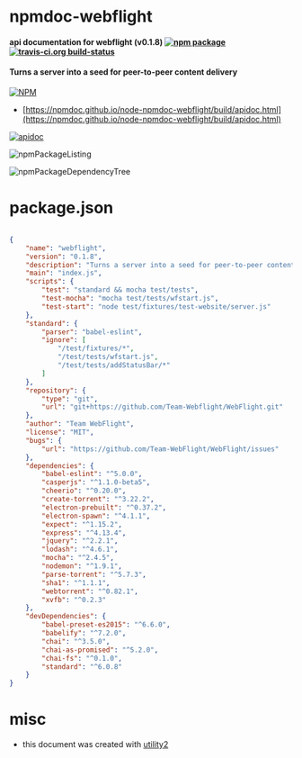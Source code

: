 # npmdoc-webflight

#### api documentation for  webflight (v0.1.8)  [![npm package](https://img.shields.io/npm/v/npmdoc-webflight.svg?style=flat-square)](https://www.npmjs.org/package/npmdoc-webflight) [![travis-ci.org build-status](https://api.travis-ci.org/npmdoc/node-npmdoc-webflight.svg)](https://travis-ci.org/npmdoc/node-npmdoc-webflight)

#### Turns a server into a seed for peer-to-peer content delivery

[![NPM](https://nodei.co/npm/webflight.png?downloads=true&downloadRank=true&stars=true)](https://www.npmjs.com/package/webflight)

- [https://npmdoc.github.io/node-npmdoc-webflight/build/apidoc.html](https://npmdoc.github.io/node-npmdoc-webflight/build/apidoc.html)

[![apidoc](https://npmdoc.github.io/node-npmdoc-webflight/build/screenCapture.buildCi.browser.%252Ftmp%252Fbuild%252Fapidoc.html.png)](https://npmdoc.github.io/node-npmdoc-webflight/build/apidoc.html)

![npmPackageListing](https://npmdoc.github.io/node-npmdoc-webflight/build/screenCapture.npmPackageListing.svg)

![npmPackageDependencyTree](https://npmdoc.github.io/node-npmdoc-webflight/build/screenCapture.npmPackageDependencyTree.svg)



# package.json

```json

{
    "name": "webflight",
    "version": "0.1.8",
    "description": "Turns a server into a seed for peer-to-peer content delivery",
    "main": "index.js",
    "scripts": {
        "test": "standard && mocha test/tests",
        "test-mocha": "mocha test/tests/wfstart.js",
        "test-start": "node test/fixtures/test-website/server.js"
    },
    "standard": {
        "parser": "babel-eslint",
        "ignore": [
            "/test/fixtures/*",
            "/test/tests/wfstart.js",
            "/test/tests/addStatusBar/*"
        ]
    },
    "repository": {
        "type": "git",
        "url": "git+https://github.com/Team-Webflight/WebFlight.git"
    },
    "author": "Team WebFlight",
    "license": "MIT",
    "bugs": {
        "url": "https://github.com/Team-WebFlight/WebFlight/issues"
    },
    "dependencies": {
        "babel-eslint": "^5.0.0",
        "casperjs": "^1.1.0-beta5",
        "cheerio": "^0.20.0",
        "create-torrent": "^3.22.2",
        "electron-prebuilt": "^0.37.2",
        "electron-spawn": "^4.1.1",
        "expect": "^1.15.2",
        "express": "^4.13.4",
        "jquery": "^2.2.1",
        "lodash": "^4.6.1",
        "mocha": "^2.4.5",
        "nodemon": "^1.9.1",
        "parse-torrent": "^5.7.3",
        "sha1": "^1.1.1",
        "webtorrent": "^0.82.1",
        "xvfb": "^0.2.3"
    },
    "devDependencies": {
        "babel-preset-es2015": "^6.6.0",
        "babelify": "^7.2.0",
        "chai": "^3.5.0",
        "chai-as-promised": "^5.2.0",
        "chai-fs": "^0.1.0",
        "standard": "^6.0.8"
    }
}
```



# misc
- this document was created with [utility2](https://github.com/kaizhu256/node-utility2)
